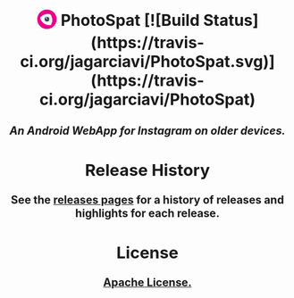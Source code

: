 <h1 align="center">
<sub>
<img  src="https://raw.githubusercontent.com/jagarciavi/PhotoSpat/master/app/src/main/res/mipmap-hdpi/ic_launcher.png"
      height="38"
      width="38">
</sub>
PhotoSpat
[![Build Status](https://travis-ci.org/jagarciavi/PhotoSpat.svg)](https://travis-ci.org/jagarciavi/PhotoSpat)
<br>
<sub><sub><h5> An Android WebApp for Instagram on older devices.<h5></sub></sub>
</h1>


<!--## Features-->

## Release History
See the [releases pages](https://github.com/jagarciavi/PhotoSpat/releases) for a history of releases and highlights for each release.

## License
[Apache License.](https://github.com/jagarciavi/PhotoSpat/blob/master/LICENSE)
